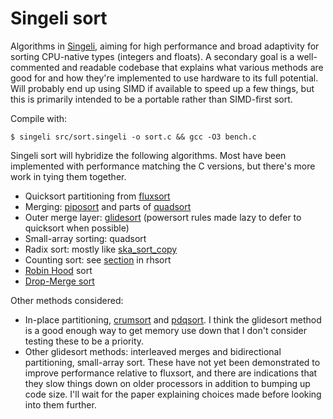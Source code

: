 # Singeli sort

Algorithms in [Singeli](https://github.com/mlochbaum/Singeli), aiming for high performance and broad adaptivity for sorting CPU-native types (integers and floats). A secondary goal is a well-commented and readable codebase that explains what various methods are good for and how they're implemented to use hardware to its full potential. Will probably end up using SIMD if available to speed up a few things, but this is primarily intended to be a portable rather than SIMD-first sort.

Compile with:

    $ singeli src/sort.singeli -o sort.c && gcc -O3 bench.c

Singeli sort will hybridize the following algorithms. Most have been implemented with performance matching the C versions, but there's more work in tying them together.

- Quicksort partitioning from [fluxsort](https://github.com/scandum/fluxsort)
- Merging: [piposort](https://github.com/scandum/piposort) and parts of [quadsort](https://github.com/scandum/quadsort)
- Outer merge layer: [glidesort](https://github.com/orlp/glidesort) (powersort rules made lazy to defer to quicksort when possible)
- Small-array sorting: quadsort
- Radix sort: mostly like [ska_sort_copy](https://github.com/skarupke/ska_sort)
- Counting sort: see [section](https://github.com/mlochbaum/rhsort#counting-sort) in rhsort
- [Robin Hood](https://github.com/mlochbaum/rhsort) sort
- [Drop-Merge sort](https://github.com/emilk/drop-merge-sort)

Other methods considered:

- In-place partitioning, [crumsort](https://github.com/scandum/crumsort) and [pdqsort](https://github.com/orlp/pdqsort). I think the glidesort method is a good enough way to get memory use down that I don't consider testing these to be a priority.
- Other glidesort methods: interleaved merges and bidirectional partitioning, small-array sort. These have not yet been demonstrated to improve performance relative to fluxsort, and there are indications that they slow things down on older processors in addition to bumping up code size. I'll wait for the paper explaining choices made before looking into them further.

